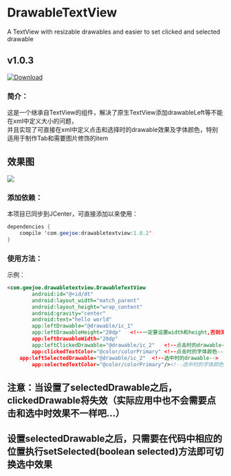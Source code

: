 # DrawableTextView
A TextView with resizable drawables and easier to set clicked and selected drawable

## v1.0.3<br>

[ ![Download](https://api.bintray.com/packages/geejoe/maven/drawabletextview/images/download.svg) ](https://bintray.com/geejoe/maven/drawabletextview/_latestVersion)

### 简介：

这是一个继承自TextView的组件，解决了原生TextView添加drawableLeft等不能在xml中定义大小的问题，<br>
并且实现了可直接在xml中定义点击和选择时的drawable效果及字体颜色，特别适用于制作Tab和需要图片修饰的item<br>

## 效果图
![](https://github.com/GeeJoe/DrawableTextView/raw/master/gif/2017-06-04_21_33_49.gif)

### 添加依赖：

本项目已同步到JCenter，可直接添加以来使用：

```Java
dependencies {
    compile 'com.geejoe:drawabletextview:1.0.2'
}
```

### 使用方法：

示例：
```xml
<com.geejoe.drawabletextview.DrawableTextView
        android:id="@+id/dt"
        android:layout_width="match_parent"
        android:layout_height="wrap_content"
        android:gravity="center"
        android:text="hello world"
        app:leftDrawable="@drawable/ic_1"
        app:leftDrawableHeight="20dp"   <!--一定要设置width和height,否则无效-->
        app:leftDrawableWidth="20dp"
        app:leftClickedDrawable="@drawable/ic_2"   <!--点击时的drawable-->
        app:clickedTextColor="@color/colorPrimary" <!--点击时的字体颜色-->
	app:leftSelectedDrawable="@drawable/ic_2"  <!--选中时的drawable-->
        app:selectedTextColor="@color/colorPrimary"/><!--选中时的字体颜色-->  
```

## 注意：当设置了selectedDrawable之后，clickedDrawable将失效（实际应用中也不会需要点击和选中时效果不一样吧...）<br>
## 设置selectedDrawable之后，只需要在代码中相应的位置执行setSelected(boolean selected)方法即可切换选中效果

